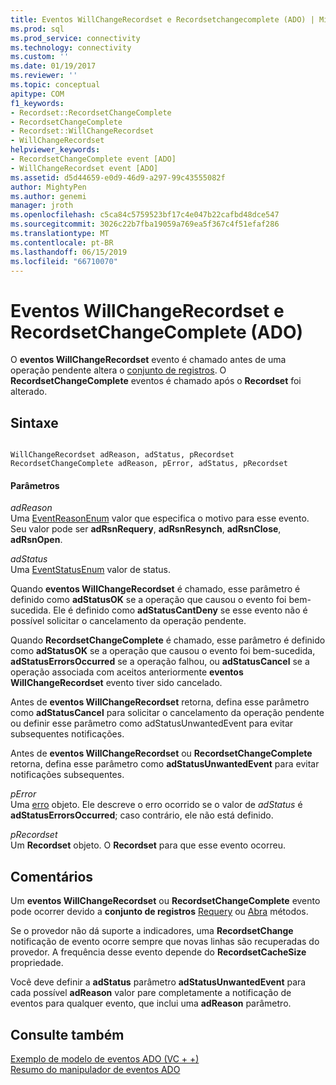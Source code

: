 ```yaml
---
title: Eventos WillChangeRecordset e Recordsetchangecomplete (ADO) | Microsoft Docs
ms.prod: sql
ms.prod_service: connectivity
ms.technology: connectivity
ms.custom: ''
ms.date: 01/19/2017
ms.reviewer: ''
ms.topic: conceptual
apitype: COM
f1_keywords:
- Recordset::RecordsetChangeComplete
- RecordsetChangeComplete
- Recordset::WillChangeRecordset
- WillChangeRecordset
helpviewer_keywords:
- RecordsetChangeComplete event [ADO]
- WillChangeRecordset event [ADO]
ms.assetid: d5d44659-e0d9-46d9-a297-99c43555082f
author: MightyPen
ms.author: genemi
manager: jroth
ms.openlocfilehash: c5ca84c5759523bf17c4e047b22cafbd48dce547
ms.sourcegitcommit: 3026c22b7fba19059a769ea5f367c4f51efaf286
ms.translationtype: MT
ms.contentlocale: pt-BR
ms.lasthandoff: 06/15/2019
ms.locfileid: "66710070"
---
```

# <a name="willchangerecordset-and-recordsetchangecomplete-events-ado"></a>Eventos WillChangeRecordset e RecordsetChangeComplete (ADO)
O **eventos WillChangeRecordset** evento é chamado antes de uma operação pendente altera o [conjunto de registros](../../../ado/reference/ado-api/recordset-object-ado.md). O **RecordsetChangeComplete** eventos é chamado após o **Recordset** foi alterado.  
  
## <a name="syntax"></a>Sintaxe  
  
```  
  
WillChangeRecordset adReason, adStatus, pRecordset  
RecordsetChangeComplete adReason, pError, adStatus, pRecordset  
```  
  
#### <a name="parameters"></a>Parâmetros  
 *adReason*  
 Uma [EventReasonEnum](../../../ado/reference/ado-api/eventreasonenum.md) valor que especifica o motivo para esse evento. Seu valor pode ser **adRsnRequery**, **adRsnResynch**, **adRsnClose**, **adRsnOpen**.  
  
 *adStatus*  
 Uma [EventStatusEnum](../../../ado/reference/ado-api/eventstatusenum.md) valor de status.  
  
 Quando **eventos WillChangeRecordset** é chamado, esse parâmetro é definido como **adStatusOK** se a operação que causou o evento foi bem-sucedida. Ele é definido como **adStatusCantDeny** se esse evento não é possível solicitar o cancelamento da operação pendente.  
  
 Quando **RecordsetChangeComplete** é chamado, esse parâmetro é definido como **adStatusOK** se a operação que causou o evento foi bem-sucedida, **adStatusErrorsOccurred** se a operação falhou, ou **adStatusCancel** se a operação associada com aceitos anteriormente **eventos WillChangeRecordset** evento tiver sido cancelado.  
  
 Antes de **eventos WillChangeRecordset** retorna, defina esse parâmetro como **adStatusCancel** para solicitar o cancelamento da operação pendente ou definir esse parâmetro como adStatusUnwantedEvent para evitar subsequentes notificações.  
  
 Antes de **eventos WillChangeRecordset** ou **RecordsetChangeComplete** retorna, defina esse parâmetro como **adStatusUnwantedEvent** para evitar notificações subsequentes.  
  
 *pError*  
 Uma [erro](../../../ado/reference/ado-api/error-object.md) objeto. Ele descreve o erro ocorrido se o valor de *adStatus* é **adStatusErrorsOccurred**; caso contrário, ele não está definido.  
  
 *pRecordset*  
 Um **Recordset** objeto. O **Recordset** para que esse evento ocorreu.  
  
## <a name="remarks"></a>Comentários  
 Um **eventos WillChangeRecordset** ou **RecordsetChangeComplete** evento pode ocorrer devido a **conjunto de registros** [Requery](../../../ado/reference/ado-api/requery-method.md) ou [Abra](../../../ado/reference/ado-api/open-method-ado-recordset.md) métodos.  
  
 Se o provedor não dá suporte a indicadores, uma **RecordsetChange** notificação de evento ocorre sempre que novas linhas são recuperadas do provedor. A frequência desse evento depende do **RecordsetCacheSize** propriedade.  
  
 Você deve definir a **adStatus** parâmetro **adStatusUnwantedEvent** para cada possível **adReason** valor pare completamente a notificação de eventos para qualquer evento, que inclui uma **adReason** parâmetro.  
  
## <a name="see-also"></a>Consulte também  
 [Exemplo de modelo de eventos ADO (VC + +)](../../../ado/reference/ado-api/ado-events-model-example-vc.md)   
 [Resumo do manipulador de eventos ADO](../../../ado/guide/data/ado-event-handler-summary.md)

